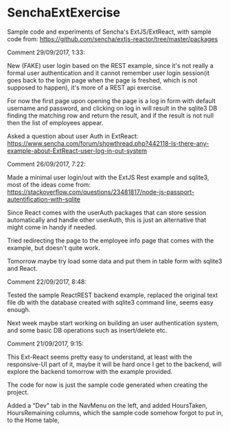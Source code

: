 # SenchaExtExercise

Sample code and experiments of Sencha's ExtJS/ExtReact, with sample code from: https://github.com/sencha/extjs-reactor/tree/master/packages

Comment 29/09/2017, 1:33:

New (FAKE) user login based on the REST example, since it's not really a formal user
authentication and it cannot remember user login session(it goes back to the login page
when the page is freshed, which is not supposed to happen), it's more of a REST api exercise.

For now the first page upon opening the page is a log in form with default username and password, 
and clicking on log in will result in the sqlite3 DB finding the matching row and return 
the result, and if the result is not null then the list of employees appear.

Asked a question about user Auth in ExtReact: 
https://www.sencha.com/forum/showthread.php?442118-Is-there-any-example-about-ExtReact-user-log-in-out-system

Comment 26/09/2017, 7:22:

Made a minimal user login/out with the ExtJS Rest example and sqlite3, most of the
ideas come from: https://stackoverflow.com/questions/23481817/node-js-passport-autentification-with-sqlite

Since React comes with the userAuth packages that can store session automatically and 
handle other userAuth, this is just an alternative that might come in handy if needed.

Tried redirecting the page to the employee info page that comes with the example, but 
doesn't quite work. 

Tomorrow maybe try load some data and put them in table form with sqlite3 and React.

Comment 22/09/2017, 8:48:

Tested the sample ReactREST backend example, replaced the original text file db
with the database created with sqlite3 command line, seems easy enough.

Next week maybe start working on building an user authentication system, and some
basic DB operations such as insert/delete etc.

Comment 21/09/2017, 9:15:

This Ext-React seems pretty easy to understand, at least with the responsive-UI
part of it, maybe it will be hard once I get to the backend, will explore the 
backend tomorrow with the example provided.

The code for now is just the sample code generated when creating the project. 

Added a "Dev" tab in the NavMenu on the left, and added HoursTaken, HoursRemaining
columns, which the sample code somehow forgot to put in, to the Home table, 


